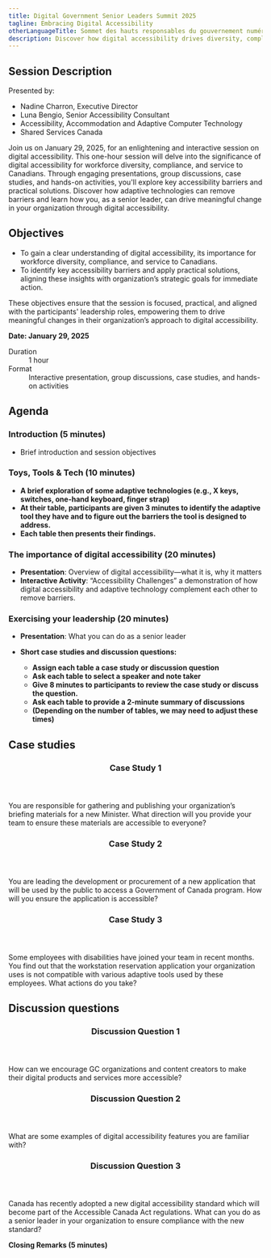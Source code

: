 ```yaml
---
title: Digital Government Senior Leaders Summit 2025
tagline: Embracing Digital Accessibility
otherLanguageTitle: Sommet des hauts responsables du gouvernement numérique 2025
description: Discover how digital accessibility drives diversity, compliance, and service excellence at the Digital Government Senior Leaders Summit 2025. Engage in interactive discussions and practical activities tailored for senior leaders.
---
```


## Session Description

Presented by:

- Nadine Charron, Executive Director
- Luna Bengio, Senior Accessibility Consultant
- Accessibility, Accommodation and Adaptive Computer Technology
- Shared Services Canada

Join us on January 29, 2025, for an enlightening and interactive session on digital accessibility. This one-hour session will delve into the significance of digital accessibility for workforce diversity, compliance, and service to Canadians. Through engaging presentations, group discussions, case studies, and hands-on activities, you'll explore key accessibility barriers and practical solutions. Discover how adaptive technologies can remove barriers and learn how you, as a senior leader, can drive meaningful change in your organization through digital accessibility.

## Objectives

- To gain a clear understanding of digital accessibility, its importance for workforce diversity, compliance, and service to Canadians. 
- To identify key accessibility barriers and apply practical solutions, aligning these insights with organization’s strategic goals for immediate action.

These objectives ensure that the session is focused, practical, and aligned with the participants' leadership roles, empowering them to drive meaningful changes in their organization’s approach to digital accessibility.

**Date: January 29, 2025**

<dl>
	<dt>Duration</dt>
	<dd>1 hour</dd>
	<dt>Format</dt>
	<dd>Interactive presentation, group discussions, case studies, and hands-on activities</dd>
</dl>

## Agenda

### Introduction (5 minutes)

- Brief introduction and session objectives

### Toys, Tools & Tech (10 minutes)

- **A brief exploration of some adaptive technologies (e.g., X keys, switches, one-hand keyboard, finger strap)**
- **At their table, participants are given 3 minutes to identify the adaptive tool they have and to figure out the barriers the tool is designed to address.**
- **Each table then presents their findings.**

### The importance of digital accessibility (20 minutes)

- **Presentation**: Overview of digital accessibility—what it is, why it matters
- **Interactive Activity**: “Accessibility Challenges” a demonstration of how digital accessibility and adaptive technology complement each other to remove barriers.

### Exercising your leadership (20 minutes)

- **Presentation**: What you can do as a senior leader
- **Short case studies and discussion questions:**

  - **Assign each table a case study or discussion question**
  - **Ask each table to select a speaker and note taker**
  - **Give 8 minutes to participants to review the case study or discuss the question.**
  - **Ask each table to provide a 2-minute summary of discussions**
  - **(Depending on the number of tables, we may need to adjust these times)**

## Case studies

<div class="row wb-eqht-grd mrgn-tp-md pb-4">

<div class="col-xs-12 col-md-6 mrgn-tp-md mrgn-bttm-md">

<section class="panel panel-default">

<header class="panel-heading">
<h3 class="panel-title">Case Study 1</h3>
</header>

<div class="panel-body">

You are responsible for gathering and publishing your organization’s briefing materials for a new Minister. What direction will you provide your team to ensure these materials are accessible to everyone?

</div>

</section>

</div>

<div class="col-xs-12 col-md-6 mrgn-tp-md mrgn-bttm-md">

<section class="panel panel-default">
<header class="panel-heading">
<h3 class="panel-title">Case Study 2</h3>
</header>

<div class="panel-body">

You are leading the development or procurement of a new application that will be used by the public to access a Government of Canada program. How will you ensure the application is accessible?

</div>

</section>

</div>

<div class="col-xs-12 col-md-6 mrgn-tp-md mrgn-bttm-md">

<section class="panel panel-default">
<header class="panel-heading">
<h3 class="panel-title">Case Study 3</h3>
</header>

<div class="panel-body">

Some employees with disabilities have joined your team in recent months. You find out that the workstation reservation application your organization uses is not compatible with various adaptive tools used by these employees. What actions do you
take?

</div>

</section>
</div>

</div>

## Discussion questions

<div class="row wb-eqht-grd mrgn-tp-md pb-4">

<div class="col-xs-12 col-md-6 mrgn-tp-md mrgn-bttm-md">

<section class="panel panel-default">
<header class="panel-heading">

<h3 class="panel-title">Discussion Question 1</h3>
</header>
<div class="panel-body">

How can we encourage GC organizations and content creators to make their digital products and services more accessible?

</div>

</section>
</div>
<div class="col-xs-12 col-md-6 mrgn-tp-md mrgn-bttm-md">

<section class="panel panel-default">
<header class="panel-heading">

<h3 class="panel-title">Discussion Question 2</h3>
</header>
<div class="panel-body">

What are some examples of digital accessibility features you are familiar with?

</div>

</section>
</div>
<div class="col-xs-12 col-md-6 mrgn-tp-md mrgn-bttm-md">

<section class="panel panel-default">
<header class="panel-heading">

<h3 class="panel-title">Discussion Question 3</h3>
</header>
<div class="panel-body">

Canada has recently adopted a new digital accessibility standard which will become part of the Accessible Canada Act regulations. What can you do as a senior leader in your organization to ensure compliance with the new standard?

</div>

</section>
</div>
</div>

**Closing Remarks (5 minutes)**
